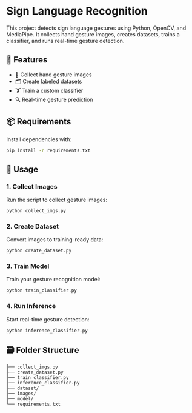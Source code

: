 # Sign Language Recognition

This project detects sign language gestures using Python, OpenCV, and MediaPipe. It collects hand gesture images, creates datasets, trains a classifier, and runs real-time gesture detection.

## 🧠 Features

- 📸 Collect hand gesture images
- 🗂️ Create labeled datasets
- 🏋️ Train a custom classifier
- 🔍 Real-time gesture prediction

## 📦 Requirements

Install dependencies with:

```bash
pip install -r requirements.txt
```

## 🚀 Usage

### 1. Collect Images

Run the script to collect gesture images:

```bash
python collect_imgs.py
```

### 2. Create Dataset

Convert images to training-ready data:

```bash
python create_dataset.py
```

### 3. Train Model

Train your gesture recognition model:

```bash
python train_classifier.py
```

### 4. Run Inference

Start real-time gesture detection:

```bash
python inference_classifier.py
```

## 🗃️ Folder Structure

```
├── collect_imgs.py
├── create_dataset.py
├── train_classifier.py
├── inference_classifier.py
├── dataset/
├── images/
├── model/
└── requirements.txt
```
